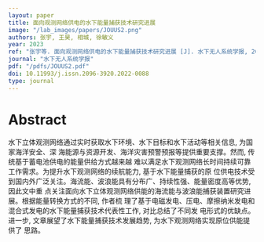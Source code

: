```yaml
---
layout: paper
title: 面向观测网络供电的水下能量捕获技术研究进展
image: "/lab_images/papers/JOUUS2.png"
authors: 张宇, 王昊, 相城, 徐敏义
year: 2023
ref: "张宇等. 面向观测网络供电的水下能量捕获技术研究进展 [J]. 水下无人系统学报, 2023, 31(1): 1-22."
journal: "水下无人系统学报"
pdf: "/pdfs/JOUUS2.pdf"
doi: 10.11993/j.issn.2096-3920.2022-0088
type: journal
---
```


# Abstract

水下立体观测网络通过实时获取水下环境、水下目标和水下活动等相关信息, 为国家海洋安全、深 海能源与资源开发、海洋灾害预警预报等提供重要支撑。然而, 传统基于蓄电池供电的能量供给方式越来越 难以满足水下观测网络长时间持续可靠工作需求。为提升水下观测网络的续航能力, 基于水下能量捕获的原 位供电技术受到国内外广泛关注。海流能、波浪能具有分布广、持续性强、能量密度高等优势, 因此文中重 点关注面向水下立体观测网络供能的海流能与波浪能捕获装置研究进展。根据能量转换方式的不同, 作者梳 理了基于电磁发电、压电、摩擦纳米发电和混合式发电的水下能量捕获技术代表性工作, 对比总结了不同发 电形式的优缺点。进一步, 文章展望了水下能量捕获技术发展趋势, 为水下观测网络实现原位供能提供了 思路。